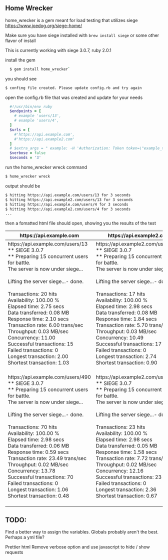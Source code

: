 ## Home Wrecker
home_wrecker is a gem meant for load testing that utilizes siege https://www.joedog.org/siege-home/

Make sure you have siege installed with `brew install siege` or some other flavor of install

This is currently working with siege 3.0.7, ruby 2.0.1


install the gem
```sh
  $ gem install home_wrecker`
```

you should see
  ```sh
  $ confing file created. Please update config.rb and try again
  ```
open the config.rb file that was created and update for your needs
```ruby
  #!/usr/bin/env ruby
  $endpoints = [
    # example 'users/13',
    # example 'users/4',
  ]
  $urls = [
    #'https://api.example.com',
    #'https://api.example2.com'
  ]
  # $extra_args = " example: -H 'Authorization: Token token=\"example_token\"' -H 'X_API_EMAIL: example@example.com'"
  $verbose = false
  $seconds = '3'
```
run the home_wrecker wreck command
```sh
$ home_wrecker wreck
```
output should be
```sh
$ hitting https://api.example.com/users/13 for 3 seconds
$ hitting https://api.example2.com/users/13 for 3 seconds
$ hitting https://api.example.com/users/4 for 3 seconds
$ hitting https://api.example2.com/users/4 for 3 seconds
...
```
then a fomatted html file should open, showing you the results of the test

<table class="table table-striped"><thead>
<th>https://api.example.com</th>
<th>https://api.example2.com</th>
</thead><tbody>
<tr align="top">
<td>
<span class='url'>https://api.example.com/users/13</span><br />
** SIEGE 3.0.7<br/>
** Preparing 15 concurrent users for battle.<br/>
The server is now under siege...<br/>
<br/>
Lifting the server siege...-      done.<br/>
<br/>
Transactions:		           20 hits<br/>
Availability:		        100.00 %<br/>
Elapsed time:		        2.75 secs<br/>
Data transferred:	        0.08 MB<br/>
Response time:		        2.10 secs<br/>
Transaction rate:	        6.00 trans/sec<br/>
Throughput:		        0.03 MB/sec<br/>
Concurrency:		        11.00<br/>
Successful transactions:           15<br/>
Failed transactions:	           0<br/>
Longest transaction:	        2.00<br/>
Shortest transaction:	        1.03<br/>
 <br/>
</td>
<td>
<span class='url'>https://api.example2.com/users/13</span><br />
** SIEGE 3.0.7<br/>
** Preparing 15 concurrent users for battle.<br/>
The server is now under siege...<br/>
<br/>
Lifting the server siege...-      done.<br/>
<br/>
Transactions:		          17 hits<br/>
Availability:		      100.00 %<br/>
Elapsed time:		        2.98 secs<br/>
Data transferred:	        0.08 MB<br/>
Response time:		        1.84 secs<br/>
Transaction rate:	        5.70 trans/sec<br/>
Throughput:		        0.03 MB/sec<br/>
Concurrency:		       10.49<br/>
Successful transactions:          17<br/>
Failed transactions:	           0<br/>
Longest transaction:	        2.74<br/>
Shortest transaction:	        0.90<br/>
 <br/>
</td>
</tr>
<tr align="top">
<td>
<span class='url'>https://api.example.com/users/490</span><br />
** SIEGE 3.0.7<br/>
** Preparing 15 concurrent users for battle.<br/>
The server is now under siege...<br/>
<br/>
Lifting the server siege...-      done.<br/>
<br/>
Transactions:		          70 hits<br/>
Availability:		      100.00 %<br/>
Elapsed time:		        2.98 secs<br/>
Data transferred:	        0.06 MB<br/>
Response time:		        0.59 secs<br/>
Transaction rate:	       23.49 trans/sec<br/>
Throughput:		        0.02 MB/sec<br/>
Concurrency:		       13.78<br/>
Successful transactions:          70<br/>
Failed transactions:	           0<br/>
Longest transaction:	        1.06<br/>
Shortest transaction:	        0.48<br/>
 <br/>
</td>
<td>
<span class='url'>https://api.example2.com/users/490</span><br />
** SIEGE 3.0.7<br/>
** Preparing 15 concurrent users for battle.<br/>
The server is now under siege...<br/>
<br/>
Lifting the server siege...-      done.<br/>
<br/>
Transactions:		          23 hits<br/>
Availability:		      100.00 %<br/>
Elapsed time:		        2.98 secs<br/>
Data transferred:	        0.05 MB<br/>
Response time:		        1.58 secs<br/>
Transaction rate:	        7.72 trans/sec<br/>
Throughput:		        0.02 MB/sec<br/>
Concurrency:		       12.16<br/>
Successful transactions:          23<br/>
Failed transactions:	           0<br/>
Longest transaction:	        2.36<br/>
Shortest transaction:	        0.67<br/>
 <br/>
</td>
</tr>
</table>

## TODO:
Find a better way to assign the variables.  Globals probably aren't the best. Perhaps a yml file?

Prettier html
Remove verbose option and use javascript to hide / show requests





